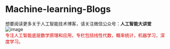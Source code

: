 # Machine-learning-Blogs
想要阅读更多关于人工智能技术博客，请关注微信公众号：**人工智能大讲堂**
![image](https://github.com/AIDajiangtang/Machine-learning-Blogs/blob/main/QRCode.jpg)  
<font color="#dd0000">专注人工智能底层数学原理和应用，专栏包括线性代数，概率统计，机器学习，深度学习。</font><br /> 


